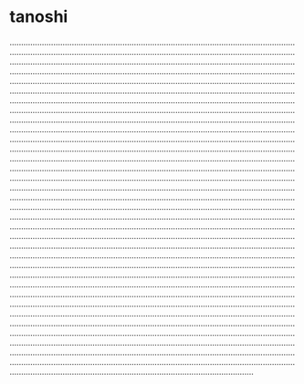 # tanoshi
..................................................................................................................................................................................................................................................................................................................................................................................................................................................................................................................................................................................................................................................................................................................................................................................................................................................................................................................................................................................................................................................................................................................................................................................................................................................................................................................................................................................................................................................................................................................................................................................................................................................................................................................................................................................................................................................................................................................................................................................................................................................................................................................................................................................................................................................................................................................................................................................................................................................................................................................................................................................................................................................................................................................................................................................................................................................................................................................................................................................................................................................................................................................................................................................................................................................................................................................................................................................................................................................................................................................................................................................................................................................................................................................................................................................................................................................................................................................................................................................................................................................................................................................................................................................................................................................................................................................................................................................................................................................................................................